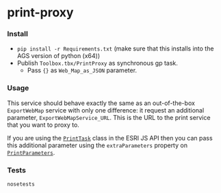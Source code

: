 # print-proxy

### Install
- `pip install -r Requirements.txt` (make sure that this installs into the AGS version of python (x64))
- Publish `Toolbox.tbx/PrintProxy` as synchronous gp task.
    - Pass `{}` as `Web_Map_as_JSON` parameter.

### Usage
This service should behave exactly the same as an out-of-the-box `ExportWebMap` service with only one difference: it request an additional parameter, `ExportWebMapService_URL`. This is the URL to the print service that you want to proxy to.

If you are using the [`PrintTask`](https://developers.arcgis.com/javascript/jsapi/printtask-amd.html) class in the ESRI JS API then you can pass this additional parameter using the `extraParameters` property on [`PrintParameters`](https://developers.arcgis.com/javascript/jsapi/printparameters-amd.html#extraparameters).

### Tests
`nosetests`
